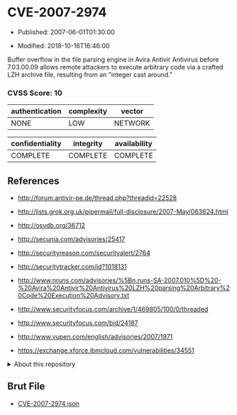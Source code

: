 # CVE-2007-2974

- Published: 2007-06-01T01:30:00

- Modified: 2018-10-16T16:46:00

Buffer overflow in the file parsing engine in Avira Antivir Antivirus before 7.03.00.09 allows remote attackers to execute arbitrary code via a crafted LZH archive file, resulting from an "integer cast around."

### CVSS Score: **10**

| authentication | complexity | vector |
| --- | --- | --- |
| NONE | LOW | NETWORK |

| confidentiality | integrity | availability |
| --- | --- | --- |
| COMPLETE | COMPLETE | COMPLETE |

## References

* http://forum.antivir-pe.de/thread.php?threadid=22528

* http://lists.grok.org.uk/pipermail/full-disclosure/2007-May/063624.html

* http://osvdb.org/36712

* http://secunia.com/advisories/25417

* http://securityreason.com/securityalert/2764

* http://securitytracker.com/id?1018131

* http://www.nruns.com/advisories/%5Bn.runs-SA-2007.010%5D%20-%20Avira%20Antivir%20Antivirus%20LZH%20parsing%20Arbitrary%20Code%20Execution%20Advisory.txt

* http://www.securityfocus.com/archive/1/469805/100/0/threaded

* http://www.securityfocus.com/bid/24187

* http://www.vupen.com/english/advisories/2007/1971

* https://exchange.xforce.ibmcloud.com/vulnerabilities/34551

<details>
<summary>About this repository</summary> 

  This repository is part of the project [Live Hack CVE](https://github.com/Live-Hack-CVE). Main website can be found [www.live-hack.org](https://www.live-hack.org) 
  
  Made by [Sn0wAlice](https://github.com/Sn0wAlice) for the people that care about security and need to have a feed of the latest CVEs. Hope you enjoy it, don't forget to star the repo and follow me on [Twitter](https://twitter.com/Sn0wAlice) and [Github](https://github.com/Sn0wAlice). And that is my [personnal website](https://www.alice-snow.me/)

  - [Home Page](https://github.com/Live-Hack-CVE)
  - [Framework](https://github.com/Live-Hack-CVE/cve-framework)
  - [CVE database](https://github.com/Live-Hack-CVE/full_database)
  - [Changelog](https://github.com/Live-Hack-CVE/Changelog)
</details>

## Brut File

* [CVE-2007-2974.json](https://raw.githubusercontent.com/Live-Hack-CVE/full_database/main/cves/2007/CVE-2007-2974.json)

